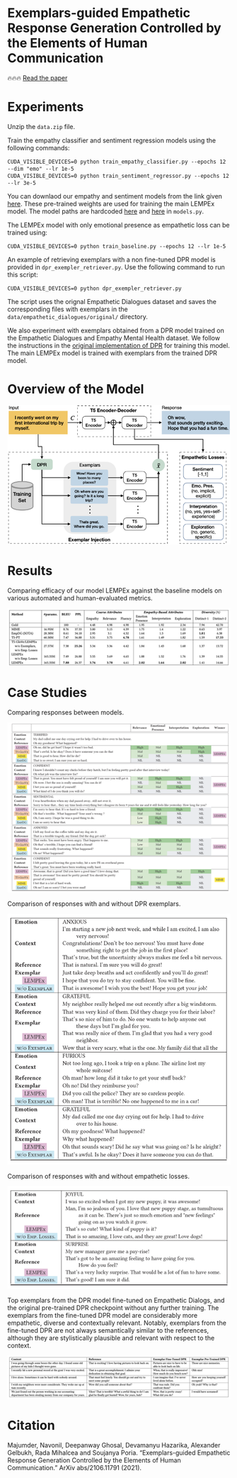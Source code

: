 # Exemplars-guided Empathetic Response Generation Controlled by the Elements of Human Communication

:fire::fire::fire: [Read the paper](https://arxiv.org/pdf/2106.11791.pdf)

# Experiments

Unzip the `data.zip` file.

Train the empathy classifier and sentiment regression models using the following commands:

```
CUDA_VISIBLE_DEVICES=0 python train_empathy_classifier.py --epochs 12 --dim "emo" --lr 1e-5
CUDA_VISIBLE_DEVICES=0 python train_sentiment_regressor.py --epochs 12 --lr 3e-5
```

You can downlaod our empathy and sentiment models from the link given [here](saved/README.md). These pre-trained weights are used for training the main LEMPEx model. The model paths are hardcoded [here](https://github.com/declare-lab/exemplary-empathy/blob/main/models.py#L15) and [here](https://github.com/declare-lab/exemplary-empathy/blob/main/models.py#L18) in `models.py`. 

The LEMPEx model with only emotional presence as empathetic loss can be trained using:

```
CUDA_VISIBLE_DEVICES=0 python train_baseline.py --epochs 12 --lr 1e-5
``` 

An example of retrieving exemplars with a non fine-tuned DPR model is provided in `dpr_exempler_retriever.py`. Use the following command to run this script:

```
CUDA_VISIBLE_DEVICES=0 python dpr_exempler_retriever.py
```

The script uses the orignal Empathetic Dialogues dataset and saves the corresponding files with exemplars in the `data/empathetic_dialogues/original/` directory.

We also experiment with exemplars obtained from a DPR model trained on the Empathetic Dialogues and Empathy Mental Health dataset. We follow the instructions in the [original implementation of DPR](https://github.com/facebookresearch/dpr) for training this model. The main LEMPEx model is trained with exemplars from the trained DPR model.

# Overview of the Model

![Alt text](assets/lempex.png?raw=true "Model Architecture")

# Results

Comparing efficacy of our model LEMPEx against the baseline models on various automated and human-evaluated metrics.

![Alt text](assets/results.png?raw=true "Results")

# Case Studies

Comparing responses between models.

![Alt text](assets/compare1.png?raw=true "Compare1")

Comparison of responses with and without DPR exemplars.

![Alt text](assets/compare2.png?raw=true "Compare2")

Comparison of responses with and without empathetic losses.

![Alt text](assets/compare3.png?raw=true "Compare3")

Top exemplars from the DPR model fine-tuned on Empathetic Dialogs, and the original pre-trained DPR checkpoint without any further training. The
exemplars from the fine-tuned DPR model are considerably more empathetic, diverse and contextually relevant. Notably, exemplars from the fine-tuned DPR are
not always semantically similar to the references, although they are stylistically plausible and relevant with respect to the context.

![Alt text](assets/compare4.png?raw=true "Compare4")

# Citation

Majumder, Navonil, Deepanway Ghosal, Devamanyu Hazarika, Alexander Gelbukh, Rada Mihalcea and Soujanya Poria. “Exemplars-guided Empathetic Response Generation Controlled by the Elements of Human Communication.” ArXiv abs/2106.11791 (2021).

